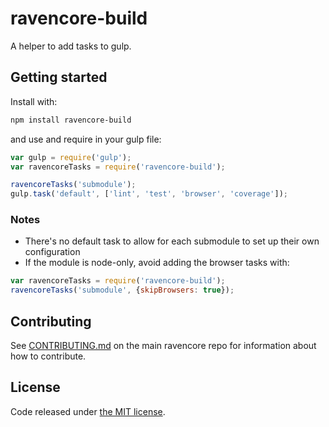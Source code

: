 # ravencore-build

A helper to add tasks to gulp.

## Getting started

Install with:

```sh
npm install ravencore-build
```

and use and require in your gulp file:

```javascript
var gulp = require('gulp');
var ravencoreTasks = require('ravencore-build');

ravencoreTasks('submodule');
gulp.task('default', ['lint', 'test', 'browser', 'coverage']);
```

### Notes

* There's no default task to allow for each submodule to set up their own configuration
* If the module is node-only, avoid adding the browser tasks with:
```javascript
var ravencoreTasks = require('ravencore-build');
ravencoreTasks('submodule', {skipBrowsers: true});
```

## Contributing

See [CONTRIBUTING.md](https://github.com/RavenDevKit/ravencore) on the main ravencore repo for information about how to contribute.

## License

Code released under [the MIT license](https://github.com/RavenDevKit/ravencore/blob/master/LICENSE).

